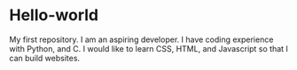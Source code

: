 # Hello-world
My first repository.
I am an aspiring developer.
I have coding experience with Python, and C.
I would like to learn CSS, HTML, and Javascript so that I can build websites.

